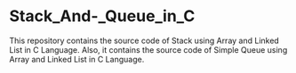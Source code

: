 # Stack_And-_Queue_in_C
This repository contains the source code of Stack using Array and Linked List in C Language.
Also, it contains the source code of Simple Queue using Array and Linked List in C Language.
